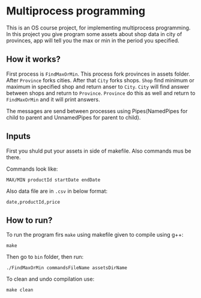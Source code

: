 # Multiprocess programming

This is an OS course project, for implementing multiprocess programming. In this project you give program some assets about shop data in 
city of provinces, app will tell you the max or min in the period you specified.

## How it works?

First process is `FindMaxOrMin`. This process fork provinces in assets folder. After `Province` forks 
cities. After that `City` forks shops. `Shop` find minimum or maximum in specified shop and return anser to 
`City`. `City` will find answer between shops and return to `Province`. `Province` do this as well and return 
to `FindMaxOrMin` and it will print answers.

The messages are send between processes using Pipes(NamedPipes for child to parent and UnnamedPipes for parent to child).

## Inputs 

First you shuld put your assets in side of makefile. Also commands mus be there.

Commands look like:

```
MAX/MIN productId startDate endDate
```

Also data file are in `.csv` in below format:

```
date,productId,price
```

## How to run?

To run the program firs `make` using makefile given to compile using g++:

```
make
```

Then go to `bin` folder, then run:

```
./FindMaxOrMin commandsFileName assetsDirName
```

To clean and undo compilation use:

```
make clean
```